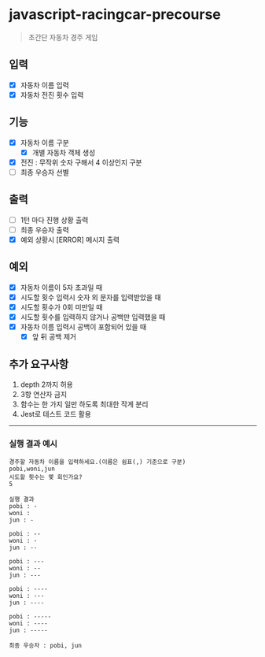 # javascript-racingcar-precourse

> 초간단 자동차 경주 게임

## 입력

-   [x] 자동차 이름 입력
-   [x] 자동차 전진 횟수 입력

## 기능

-   [x] 자동차 이름 구분
    -   [x] 개별 자동차 객체 생성
-   [x] 전진 : 무작위 숫자 구해서 4 이상인지 구분
-   [ ] 최종 우승자 선별

## 출력

-   [ ] 1턴 마다 진행 상황 출력
-   [ ] 최종 우승자 출력
-   [x] 예외 상황시 [ERROR] 메시지 출력

## 예외

-   [x] 자동차 이름이 5자 초과일 때
-   [x] 시도할 횟수 입력시 숫자 외 문자를 입력받았을 때
-   [x] 시도할 횟수가 0회 미만일 때
-   [x] 시도할 횟수를 입력하지 않거나 공백만 입력했을 때
-   [x] 자동차 이름 입력시 공백이 포함되어 있을 때
    -   [x] 앞 뒤 공백 제거

## 추가 요구사항

1. depth 2까지 허용
2. 3항 연산자 금지
3. 함수는 한 가지 일만 하도록 최대한 작게 분리
4. Jest로 테스트 코드 활용

---

### 실행 결과 예시

```
경주할 자동차 이름을 입력하세요.(이름은 쉼표(,) 기준으로 구분)
pobi,woni,jun
시도할 횟수는 몇 회인가요?
5

실행 결과
pobi : -
woni :
jun : -

pobi : --
woni : -
jun : --

pobi : ---
woni : --
jun : ---

pobi : ----
woni : ---
jun : ----

pobi : -----
woni : ----
jun : -----

최종 우승자 : pobi, jun
```
